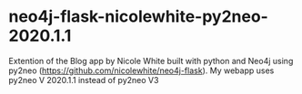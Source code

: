 # neo4j-flask-nicolewhite-py2neo-2020.1.1
Extention of the Blog app by Nicole White built with python and Neo4j using py2neo (https://github.com/nicolewhite/neo4j-flask). My webapp uses py2neo V 2020.1.1 instead of py2neo V3
